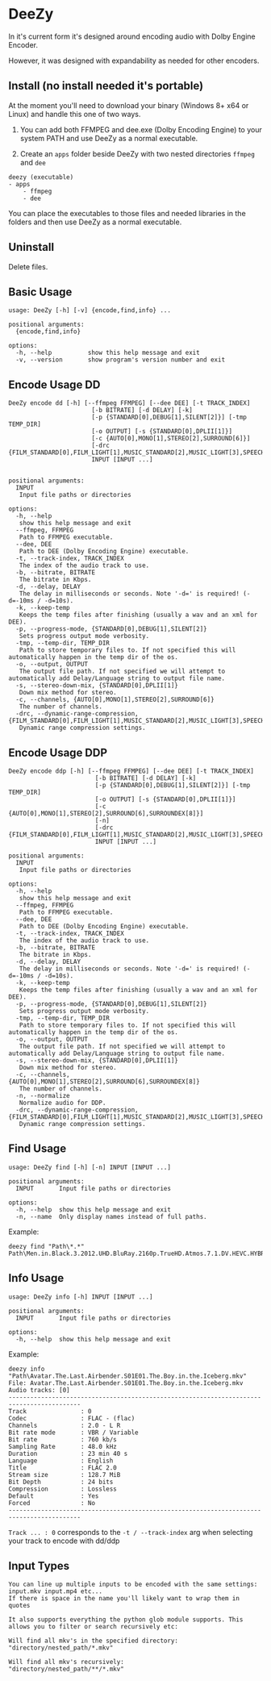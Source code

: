 # DeeZy

In it's current form it's designed around encoding audio with Dolby Engine Encoder.

However, it was designed with expandability as needed for other encoders.

## Install (no install needed it's portable)

At the moment you'll need to download your binary (Windows 8+ x64 or Linux) and handle this one of two ways.

1. You can add both FFMPEG and dee.exe (Dolby Encoding Engine) to your system PATH and use DeeZy as a normal executable.

2. Create an `apps` folder beside DeeZy with two nested directories `ffmpeg` and `dee`

```
deezy (executable)
- apps
    - ffmpeg
    - dee
```

You can place the executables to those files and needed libraries in the folders and then use DeeZy as a normal executable.

## Uninstall

Delete files.

## Basic Usage

```
usage: DeeZy [-h] [-v] {encode,find,info} ...

positional arguments:
  {encode,find,info}

options:
  -h, --help          show this help message and exit
  -v, --version       show program's version number and exit
```

## Encode Usage DD

```
DeeZy encode dd [-h] [--ffmpeg FFMPEG] [--dee DEE] [-t TRACK_INDEX]
                       [-b BITRATE] [-d DELAY] [-k]
                       [-p {STANDARD[0],DEBUG[1],SILENT[2]}] [-tmp TEMP_DIR]
                       [-o OUTPUT] [-s {STANDARD[0],DPLII[1]}]
                       [-c {AUTO[0],MONO[1],STEREO[2],SURROUND[6]}]
                       [-drc {FILM_STANDARD[0],FILM_LIGHT[1],MUSIC_STANDARD[2],MUSIC_LIGHT[3],SPEECH[4]}]
                       INPUT [INPUT ...]


positional arguments:
  INPUT
   Input file paths or directories

options:
  -h, --help
   show this help message and exit
  --ffmpeg, FFMPEG
   Path to FFMPEG executable.
  --dee, DEE
   Path to DEE (Dolby Encoding Engine) executable.
  -t, --track-index, TRACK_INDEX
   The index of the audio track to use.
  -b, --bitrate, BITRATE
   The bitrate in Kbps.
  -d, --delay, DELAY
   The delay in milliseconds or seconds. Note '-d=' is required! (-d=-10ms / -d=10s).
  -k, --keep-temp
   Keeps the temp files after finishing (usually a wav and an xml for DEE).
  -p, --progress-mode, {STANDARD[0],DEBUG[1],SILENT[2]}
   Sets progress output mode verbosity.
  -tmp, --temp-dir, TEMP_DIR
   Path to store temporary files to. If not specified this will automatically happen in the temp dir of the os.
  -o, --output, OUTPUT
   The output file path. If not specified we will attempt to automatically add Delay/Language string to output file name.
  -s, --stereo-down-mix, {STANDARD[0],DPLII[1]}
   Down mix method for stereo.
  -c, --channels, {AUTO[0],MONO[1],STEREO[2],SURROUND[6]}
   The number of channels.
  -drc, --dynamic-range-compression, {FILM_STANDARD[0],FILM_LIGHT[1],MUSIC_STANDARD[2],MUSIC_LIGHT[3],SPEECH[4]}
   Dynamic range compression settings.
```

## Encode Usage DDP

```
DeeZy encode ddp [-h] [--ffmpeg FFMPEG] [--dee DEE] [-t TRACK_INDEX]
                        [-b BITRATE] [-d DELAY] [-k]
                        [-p {STANDARD[0],DEBUG[1],SILENT[2]}] [-tmp TEMP_DIR]
                        [-o OUTPUT] [-s {STANDARD[0],DPLII[1]}]
                        [-c {AUTO[0],MONO[1],STEREO[2],SURROUND[6],SURROUNDEX[8]}]
                        [-n]
                        [-drc {FILM_STANDARD[0],FILM_LIGHT[1],MUSIC_STANDARD[2],MUSIC_LIGHT[3],SPEECH[4]}]
                        INPUT [INPUT ...]

positional arguments:
  INPUT
   Input file paths or directories

options:
  -h, --help
   show this help message and exit
  --ffmpeg, FFMPEG
   Path to FFMPEG executable.
  --dee, DEE
   Path to DEE (Dolby Encoding Engine) executable.
  -t, --track-index, TRACK_INDEX
   The index of the audio track to use.
  -b, --bitrate, BITRATE
   The bitrate in Kbps.
  -d, --delay, DELAY
   The delay in milliseconds or seconds. Note '-d=' is required! (-d=-10ms / -d=10s).
  -k, --keep-temp
   Keeps the temp files after finishing (usually a wav and an xml for DEE).
  -p, --progress-mode, {STANDARD[0],DEBUG[1],SILENT[2]}
   Sets progress output mode verbosity.
  -tmp, --temp-dir, TEMP_DIR
   Path to store temporary files to. If not specified this will automatically happen in the temp dir of the os.
  -o, --output, OUTPUT
   The output file path. If not specified we will attempt to automatically add Delay/Language string to output file name.
  -s, --stereo-down-mix, {STANDARD[0],DPLII[1]}
   Down mix method for stereo.
  -c, --channels, {AUTO[0],MONO[1],STEREO[2],SURROUND[6],SURROUNDEX[8]}
   The number of channels.
  -n, --normalize
   Normalize audio for DDP.
  -drc, --dynamic-range-compression, {FILM_STANDARD[0],FILM_LIGHT[1],MUSIC_STANDARD[2],MUSIC_LIGHT[3],SPEECH[4]}
   Dynamic range compression settings.
```

## Find Usage

```
usage: DeeZy find [-h] [-n] INPUT [INPUT ...]

positional arguments:
  INPUT       Input file paths or directories

options:
  -h, --help  show this help message and exit
  -n, --name  Only display names instead of full paths.
```

Example:

```
deezy find "Path\*.*"
Path\Men.in.Black.3.2012.UHD.BluRay.2160p.TrueHD.Atmos.7.1.DV.HEVC.HYBRID.REMUX.mkv
```

## Info Usage

```
usage: DeeZy info [-h] INPUT [INPUT ...]

positional arguments:
  INPUT       Input file paths or directories

options:
  -h, --help  show this help message and exit
```

Example:

```
deezy info "Path\Avatar.The.Last.Airbender.S01E01.The.Boy.in.the.Iceberg.mkv"
File: Avatar.The.Last.Airbender.S01E01.The.Boy.in.the.Iceberg.mkv
Audio tracks: [0]
------------------------------------------------------------------------------------------
Track               : 0
Codec               : FLAC - (flac)
Channels            : 2.0 - L R
Bit rate mode       : VBR / Variable
Bit rate            : 760 kb/s
Sampling Rate       : 48.0 kHz
Duration            : 23 min 40 s
Language            : English
Title               : FLAC 2.0
Stream size         : 128.7 MiB
Bit Depth           : 24 bits
Compression         : Lossless
Default             : Yes
Forced              : No
------------------------------------------------------------------------------------------
```

`Track ... : 0` corresponds to the `-t / --track-index` arg when selecting your track to encode with dd/ddp

## Input Types

```
You can line up multiple inputs to be encoded with the same settings:
input.mkv input.mp4 etc...
If there is space in the name you'll likely want to wrap them in quotes

It also supports everything the python glob module supports. This allows you to filter or search recursively etc:

Will find all mkv's in the specified directory:
"directory/nested_path/*.mkv"

Will find all mkv's recursively:
"directory/nested_path/**/*.mkv"

```
